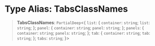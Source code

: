 # Type Alias: TabsClassNames

> **TabsClassNames**: `PartialDeep`\<\{ `list`: \{ `container`: `string`; `list`: `string`; \}; `panel`: \{ `container`: `string`; `panel`: `string`; \}; `panels`: \{ `container`: `string`; `panels`: `string`; \}; `tab`: \{ `container`: `string`; `tab`: `string`; \}; `tabs`: `string`; \}\>
